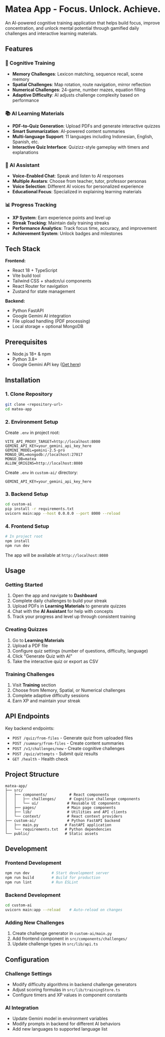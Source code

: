# Matea App - Focus. Unlock. Achieve.

An AI-powered cognitive training application that helps build focus, improve concentration, and unlock mental potential through gamified daily challenges and interactive learning materials.

## Features

### 🧠 Cognitive Training
- **Memory Challenges**: Lexicon matching, sequence recall, scene memory
- **Spatial Challenges**: Map rotation, route navigation, mirror reflection
- **Numerical Challenges**: 24-game, number mazes, equation filling
- **Adaptive Difficulty**: AI adjusts challenge complexity based on performance

### 📚 AI Learning Materials
- **PDF-to-Quiz Generation**: Upload PDFs and generate interactive quizzes
- **Smart Summarization**: AI-powered content summaries
- **Multi-language Support**: 11 languages including Indonesian, English, Spanish, etc.
- **Interactive Quiz Interface**: Quizizz-style gameplay with timers and explanations

### 🤖 AI Assistant
- **Voice-Enabled Chat**: Speak and listen to AI responses
- **Multiple Avatars**: Choose from teacher, tutor, professor personas
- **Voice Selection**: Different AI voices for personalized experience
- **Educational Focus**: Specialized in explaining learning materials

### 📊 Progress Tracking
- **XP System**: Earn experience points and level up
- **Streak Tracking**: Maintain daily training streaks
- **Performance Analytics**: Track focus time, accuracy, and improvement
- **Achievement System**: Unlock badges and milestones

## Tech Stack

**Frontend:**
- React 18 + TypeScript
- Vite build tool
- Tailwind CSS + shadcn/ui components
- React Router for navigation
- Zustand for state management

**Backend:**
- Python FastAPI
- Google Gemini AI integration
- File upload handling (PDF processing)
- Local storage + optional MongoDB

## Prerequisites

- Node.js 18+ & npm
- Python 3.8+
- Google Gemini API key ([Get here](https://makersuite.google.com/app/apikey))

## Installation

### 1. Clone Repository
```bash
git clone <repository-url>
cd matea-app
```

### 2. Environment Setup

Create `.env` in project root:
```env
VITE_API_PROXY_TARGET=http://localhost:8000
GEMINI_API_KEY=your_gemini_api_key_here
GEMINI_MODEL=gemini-2.5-pro
MONGO_URL=mongodb://localhost:27017
MONGO_DB=matea
ALLOW_ORIGINS=http://localhost:8080
```

Create `.env` in `custom-ai/` directory:
```env
GEMINI_API_KEY=your_gemini_api_key_here
```

### 3. Backend Setup
```bash
cd custom-ai
pip install -r requirements.txt
uvicorn main:app --host 0.0.0.0 --port 8000 --reload
```

### 4. Frontend Setup
```bash
# In project root
npm install
npm run dev
```

The app will be available at `http://localhost:8080`

## Usage

### Getting Started
1. Open the app and navigate to **Dashboard**
2. Complete daily challenges to build your streak
3. Upload PDFs in **Learning Materials** to generate quizzes
4. Chat with the **AI Assistant** for help with concepts
5. Track your progress and level up through consistent training

### Creating Quizzes
1. Go to **Learning Materials**
2. Upload a PDF file
3. Configure quiz settings (number of questions, difficulty, language)
4. Click "Generate Quiz with AI"
5. Take the interactive quiz or export as CSV

### Training Challenges
1. Visit **Training** section
2. Choose from Memory, Spatial, or Numerical challenges
3. Complete adaptive difficulty sessions
4. Earn XP and maintain your streak

## API Endpoints

Key backend endpoints:
- `POST /quiz/from-files` - Generate quiz from uploaded files
- `POST /summary/from-files` - Create content summaries
- `POST /v1/challenges/new` - Create cognitive challenges
- `POST /quiz/attempts` - Submit quiz results
- `GET /health` - Health check

## Project Structure

```
matea-app/
├── src/
│   ├── components/          # React components
│   │   ├── challenges/      # Cognitive challenge components
│   │   └── ui/             # Reusable UI components
│   ├── pages/              # Main page components
│   ├── lib/                # Utilities and API clients
│   └── context/            # React context providers
├── custom-ai/              # Python FastAPI backend
│   ├── main.py            # FastAPI application
│   └── requirements.txt   # Python dependencies
└── public/                # Static assets
```

## Development

### Frontend Development
```bash
npm run dev          # Start development server
npm run build        # Build for production
npm run lint         # Run ESLint
```

### Backend Development
```bash
cd custom-ai
uvicorn main:app --reload    # Auto-reload on changes
```

### Adding New Challenges
1. Create challenge generator in `custom-ai/main.py`
2. Add frontend component in `src/components/challenges/`
3. Update challenge types in `src/lib/api.ts`

## Configuration

### Challenge Settings
- Modify difficulty algorithms in backend challenge generators
- Adjust scoring formulas in `src/lib/trainingStore.ts`
- Configure timers and XP values in component constants

### AI Integration
- Update Gemini model in environment variables
- Modify prompts in backend for different AI behaviors
- Add new languages to supported language list


